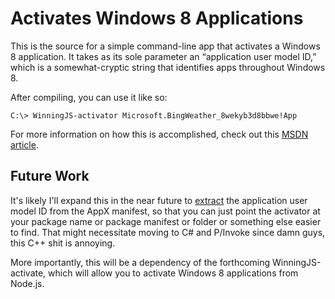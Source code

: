 # Activates Windows 8 Applications

This is the source for a simple command-line app that activates a Windows 8 application. It takes as its sole parameter
an “application user model ID,” which is a somewhat-cryptic string that identifies apps throughout Windows 8.

After compiling, you can use it like so:

```
C:\> WinningJS-activator Microsoft.BingWeather_8wekyb3d8bbwe!App
```

For more information on how this is accomplished, check out this [MSDN article][].

## Future Work

It's likely I'll expand this in the near future to [extract][] the application user model ID from the AppX manifest,
so that you can just point the activator at your package name or package manifest or folder or something else easier to
find. That might necessitate moving to C# and P/Invoke since damn guys, this C++ shit is annoying.

More importantly, this will be a dependency of the forthcoming WinningJS-activate, which will allow you to activate
Windows 8 applications from Node.js.

[MSDN article]: http://blogs.msdn.com/b/windowsappdev/archive/2012/09/04/automating-the-testing-of-windows-8-apps.aspx
[extract]: http://msdn.microsoft.com/en-us/library/windows/desktop/hh446702%28v=vs.85%29.aspx
